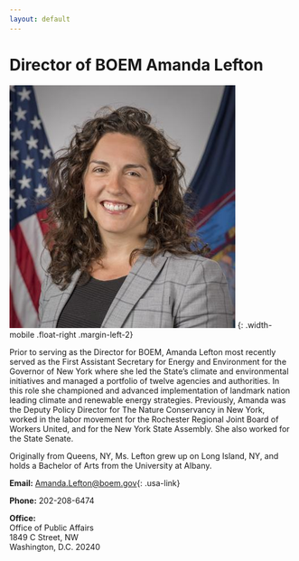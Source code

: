 ```yaml
---
layout: default
---
```


# Director of BOEM Amanda Lefton

![Headshot photo of Amanda Lefton with the American flag in the background](https://raw.githubusercontent.com/Bixal/rrt-content/main/assets/img/Bio-LeftonAmanda.jpg)
{: .width-mobile .float-right .margin-left-2}

Prior to serving as the Director for BOEM, Amanda Lefton most recently served as the First Assistant Secretary for Energy and Environment for the Governor of New York where she led the State’s climate and environmental initiatives and managed a portfolio of twelve agencies and authorities. In this role she championed and advanced implementation of landmark nation leading climate and renewable energy strategies. Previously, Amanda was the Deputy Policy Director for The Nature Conservancy in New York, worked in the labor movement for the Rochester Regional Joint Board of Workers United, and for the New York State Assembly. She also worked for the State Senate.

Originally from Queens, NY, Ms. Lefton grew up on Long Island, NY, and holds a Bachelor of Arts from the University at Albany.

**Email:** <Amanda.Lefton@boem.gov>{: .usa-link}

**Phone:** 202-208-6474

**Office:**<br>
Office of Public Affairs<br>
1849 C Street, NW<br>
Washington, D.C. 20240